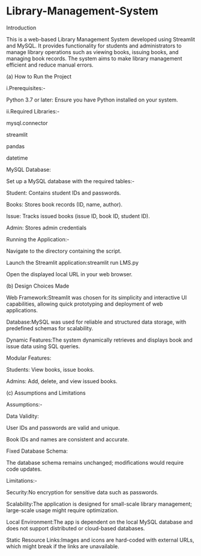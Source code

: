# Library-Management-System
Introduction

This is a web-based Library Management System developed using Streamlit and MySQL. It provides functionality for students and administrators to manage library operations such as viewing books, issuing books, and managing book records. The system aims to make library management efficient and reduce manual errors.

(a) How to Run the Project

i.Prerequisites:-

Python 3.7 or later: Ensure you have Python installed on your system.

ii.Required Libraries:-

mysql.connector

streamlit

pandas

datetime

MySQL Database:

Set up a MySQL database with the required tables:-

Student: Contains student IDs and passwords.

Books: Stores book records (ID, name, author).

Issue: Tracks issued books (issue ID, book ID, student ID).

Admin: Stores admin credentials

Running the Application:-

Navigate to the directory containing the script.

Launch the Streamlit application:streamlit run LMS.py

Open the displayed local URL in your web browser.

(b) Design Choices Made

Web Framework:Streamlit was chosen for its simplicity and interactive UI capabilities, allowing quick prototyping and deployment of web applications.

Database:MySQL was used for reliable and structured data storage, with predefined schemas for scalability.

Dynamic Features:The system dynamically retrieves and displays book and issue data using SQL queries.

Modular Features:

Students: View books, issue books.

Admins: Add, delete, and view issued books.

(c) Assumptions and Limitations

Assumptions:-

Data Validity:

User IDs and passwords are valid and unique.

Book IDs and names are consistent and accurate.

Fixed Database Schema:

The database schema remains unchanged; modifications would require code updates.

Limitations:-

Security:No encryption for sensitive data such as passwords.

Scalability:The application is designed for small-scale library management; large-scale usage might require optimization.

Local Environment:The app is dependent on the local MySQL database and does not support distributed or cloud-based databases.

Static Resource Links:Images and icons are hard-coded with external URLs, which might break if the links are unavailable.
